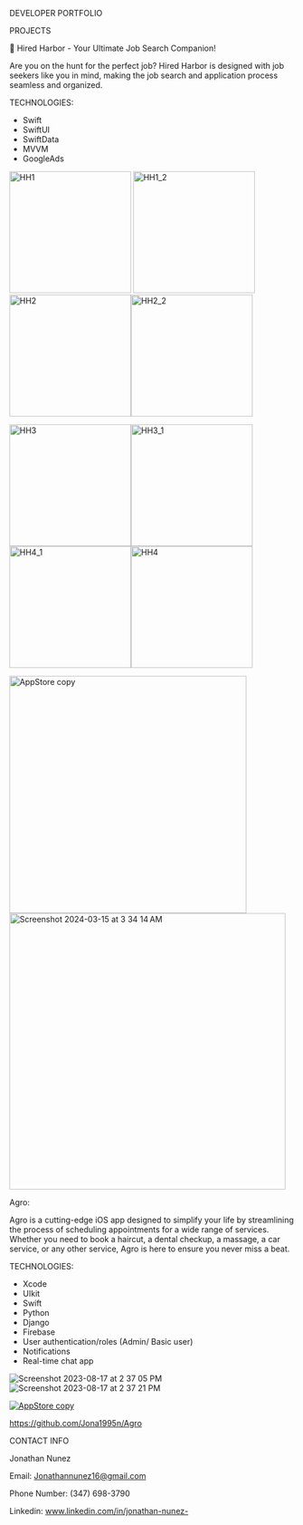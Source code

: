 DEVELOPER PORTFOLIO

PROJECTS

🚀 Hired Harbor - Your Ultimate Job Search Companion!

Are you on the hunt for the perfect job? Hired Harbor is designed with job seekers like you in mind, making the job search and application process seamless and organized.

TECHNOLOGIES:
- Swift
- SwiftUI
- SwiftData
- MVVM
- GoogleAds

<img width="215" alt="HH1" src="https://github.com/Jona1995n/Portfolio/assets/79124628/190b69b3-ce7d-45a3-bf6f-4f713d48dba7">
<img width="215" alt="HH1_2" src="https://github.com/Jona1995n/Portfolio/assets/79124628/a114b631-7b84-44da-a6d7-3bf1b884451e"><img width="215" alt="HH2" src="https://github.com/Jona1995n/Portfolio/assets/79124628/b811b08a-e4a5-4ced-82ea-c38f1c7dfd87"><img width="215" alt="HH2_2" src="https://github.com/Jona1995n/Portfolio/assets/79124628/60a8ad67-2b8c-4567-b042-b2e75f724c9e">

<img width="215" alt="HH3" src="https://github.com/Jona1995n/Portfolio/assets/79124628/ef318ca3-86d9-4f17-a77c-53dc8f500a04"><img width="215" alt="HH3_1" src="https://github.com/Jona1995n/Portfolio/assets/79124628/37e3e768-cd89-4389-8aaa-deb21056c1ef"><img width="215" alt="HH4_1" src="https://github.com/Jona1995n/Portfolio/assets/79124628/2d43a116-1e29-46ea-be31-d859dbee231e"><img width="215" alt="HH4" src="https://github.com/Jona1995n/Portfolio/assets/79124628/202be27e-238d-474a-a690-de6f972cad99">

[<img width="419" alt="AppStore copy" src="https://github.com/Jona1995n/Portfolio/assets/79124628/2517ee73-9e66-44a8-a88a-d705cea77067">](https://apps.apple.com/us/app/hired-harbor/id6477761282)[<img width="488" alt="Screenshot 2024-03-15 at 3 34 14 AM" src="https://github.com/Jona1995n/Portfolio/assets/79124628/9ba1c982-1a8f-4aad-86ec-3cd89d322835">](https://play.google.com/store/apps/details?id=com.jge.jobtrack&hl=en_US&gl=US)

Agro:

Agro is a cutting-edge iOS app designed to simplify your life by streamlining the process of scheduling appointments for a wide range of services. Whether you need to book a haircut, a dental checkup, a massage, a car service, or any other service, Agro is here to ensure you never miss a beat.

TECHNOLOGIES:
- Xcode
- UIkit
- Swift
- Python
- Django
- Firebase
- User authentication/roles (Admin/ Basic user)
- Notifications
- Real-time chat app

![Screenshot 2023-08-17 at 2 37 05 PM](https://github.com/Jona1995n/Portfolio/assets/79124628/d5d8ab41-3187-4715-ae30-7b28680ccda1)
![Screenshot 2023-08-17 at 2 37 21 PM](https://github.com/Jona1995n/Portfolio/assets/79124628/da8397fd-fc93-4942-9d9d-d2b1e8672015)



[![AppStore copy](https://github.com/Jona1995n/Portfolio/assets/79124628/2517ee73-9e66-44a8-a88a-d705cea77067)](https://apps.apple.com/us/app/agro-llc/id1666372892?platform=iphone)




https://github.com/Jona1995n/Agro



CONTACT INFO

Jonathan Nunez

Email: Jonathannunez16@gmail.com

Phone Number: (347) 698-3790

Linkedin: www.linkedin.com/in/jonathan-nunez-
